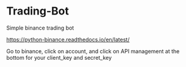 # Trading-Bot
Simple binance trading bot

https://python-binance.readthedocs.io/en/latest/

Go to binance, click on account, and click on API management at the bottom for your client_key and secret_key
